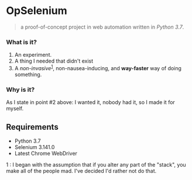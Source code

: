 # OpSelenium
> a proof-of-concept project in web automation written in _Python 3.7_.

### What is it?

1. An experiment. 
2. A thing I needed that didn't exist
3. A *non-invasive*<sup>[1](#notmad)</sup>, non-nausea-inducing, and **way-faster** way of doing something. 

### Why is it?

As I state in point #2 above: I wanted it, nobody had it, so I made it for myself. 

## Requirements

- Python 3.7
- Selenium 3.141.0
- Latest Chrome WebDriver

<a name="notmad">1 </a>: I began with the assumption that if you alter any part of the "stack", you make all of the people mad. I've decided I'd rather not do that.
